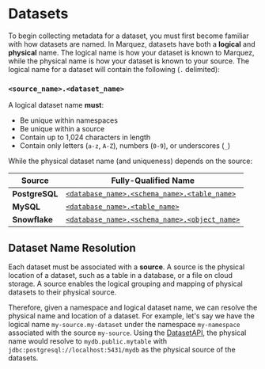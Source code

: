 # Datasets

To begin collecting metadata for a dataset, you must first become familiar with how datasets are named. In Marquez, datasets have both a **logical** and **physical** name. The logical name is how your dataset is known to Marquez, while the physical name is how your dataset is known to your source. The logical name for a dataset will contain the following (`.` delimited):

### `<source_name>.<dataset_name>`

A logical dataset name **must**:

* Be unique within namespaces
* Be unique within a source
* Contain up to 1,024 characters in length
* Contain only letters (`a-z`, `A-Z`), numbers (`0-9`), or underscores (`_`)

While the physical dataset name (and uniqueness) depends on the source:

| **Source**     | **Fully-Qualified Name**                                                                                      |
|----------------|---------------------------------------------------------------------------------------------------------------|
| **PostgreSQL** | [`<database_name>.<schema_name>.<table_name>`](https://www.postgresql.org/docs/current/ddl-schemas.html)      |
| **MySQL**      | [`<database_name>.<table_name>`](https://dev.mysql.com/doc/refman/8.0/en/identifier-qualifiers.html)          |
| **Snowflake**  | [`<database_name>.<schema_name>.<object_name>`](https://docs.snowflake.com/en/sql-reference/identifiers.html) |

## Dataset Name Resolution

Each dataset must be associated with a **source**. A source is the physical location of a dataset, such as a table in a database, or a file on cloud storage. A source enables the logical grouping and mapping of physical datasets to their physical source. 

Therefore, given a namespace and logical dataset name, we can resolve the physical name and location of a dataset. For example, let's say we have the logical name `my-source.my-dataset` under the namespace `my-namespace` associated with the source `my-source`. Using the [DatasetAPI](https://marquezproject.github.io/marquez/openapi.html#tag/Datasets), the physical name would resolve to `mydb.public.mytable` with `jdbc:postgresql://localhost:5431/mydb` as the physical source of the datasets.